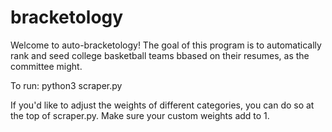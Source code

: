 # bracketology

Welcome to auto-bracketology! The goal of this program is to automatically rank and seed college basketball teams bbased on their resumes, as the committee might. 

To run: python3 scraper.py

If you'd like to adjust the weights of different categories, you can do so at the top of scraper.py. Make sure your custom weights add to 1.



